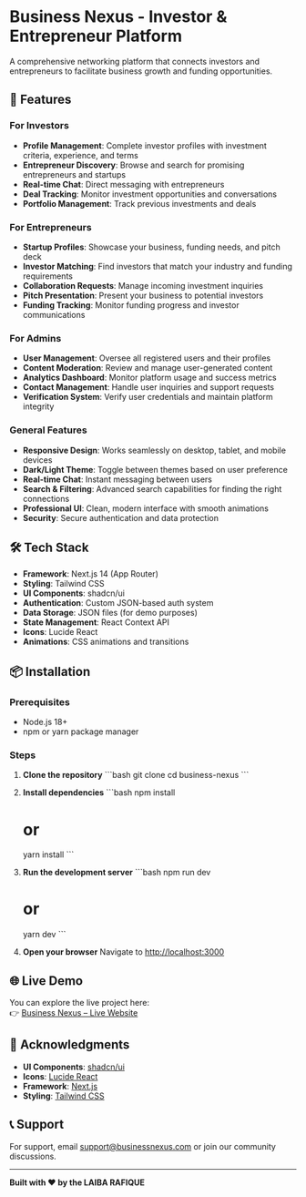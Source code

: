 # Business Nexus - Investor & Entrepreneur Platform

A comprehensive networking platform that connects investors and entrepreneurs to facilitate business growth and funding opportunities.

## 🚀 Features

### For Investors
- **Profile Management**: Complete investor profiles with investment criteria, experience, and terms
- **Entrepreneur Discovery**: Browse and search for promising entrepreneurs and startups
- **Real-time Chat**: Direct messaging with entrepreneurs
- **Deal Tracking**: Monitor investment opportunities and conversations
- **Portfolio Management**: Track previous investments and deals

### For Entrepreneurs
- **Startup Profiles**: Showcase your business, funding needs, and pitch deck
- **Investor Matching**: Find investors that match your industry and funding requirements
- **Collaboration Requests**: Manage incoming investment inquiries
- **Pitch Presentation**: Present your business to potential investors
- **Funding Tracking**: Monitor funding progress and investor communications

### For Admins
- **User Management**: Oversee all registered users and their profiles
- **Content Moderation**: Review and manage user-generated content
- **Analytics Dashboard**: Monitor platform usage and success metrics
- **Contact Management**: Handle user inquiries and support requests
- **Verification System**: Verify user credentials and maintain platform integrity

### General Features
- **Responsive Design**: Works seamlessly on desktop, tablet, and mobile devices
- **Dark/Light Theme**: Toggle between themes based on user preference
- **Real-time Chat**: Instant messaging between users
- **Search & Filtering**: Advanced search capabilities for finding the right connections
- **Professional UI**: Clean, modern interface with smooth animations
- **Security**: Secure authentication and data protection

## 🛠️ Tech Stack

- **Framework**: Next.js 14 (App Router)
- **Styling**: Tailwind CSS
- **UI Components**: shadcn/ui
- **Authentication**: Custom JSON-based auth system
- **Data Storage**: JSON files (for demo purposes)
- **State Management**: React Context API
- **Icons**: Lucide React
- **Animations**: CSS animations and transitions

## 📦 Installation

### Prerequisites
- Node.js 18+ 
- npm or yarn package manager

### Steps

1. **Clone the repository**
   \`\`\`bash
   git clone <repository-url>
   cd business-nexus
   \`\`\`

2. **Install dependencies**
   \`\`\`bash
   npm install
   # or
   yarn install
   \`\`\`

3. **Run the development server**
   \`\`\`bash
   npm run dev
   # or
   yarn dev
   \`\`\`

4. **Open your browser**
   Navigate to [http://localhost:3000](http://localhost:3000)



## 🌐 Live Demo

You can explore the live project here:  
👉 [Business Nexus – Live Website](https://bntask2.vercel.app)

## 🙏 Acknowledgments

- **UI Components**: [shadcn/ui](https://ui.shadcn.com/)
- **Icons**: [Lucide React](https://lucide.dev/)
- **Framework**: [Next.js](https://nextjs.org/)
- **Styling**: [Tailwind CSS](https://tailwindcss.com/)

## 📞 Support

For support, email support@businessnexus.com or join our community discussions.

---

**Built with ❤️ by the LAIBA RAFIQUE**
